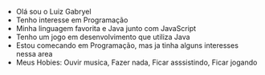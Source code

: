 - Olá sou o Luiz Gabryel
- Tenho interesse em Programação
- Minha linguagem favorita e Java junto com JavaScript
- Tenho um  jogo em desenvolvimento que utiliza Java
- Estou comecando em Programação, mas ja tinha alguns interesses nessa area
- Meus Hobies: Ouvir musica, Fazer nada, Ficar asssistindo, Ficar jogando
